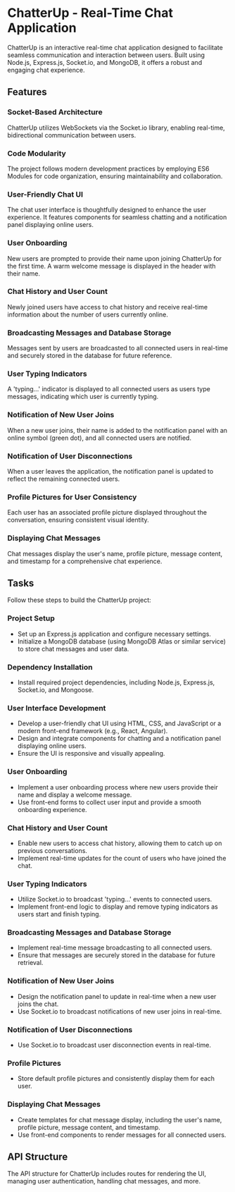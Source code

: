# ChatterUp - Real-Time Chat Application

ChatterUp is an interactive real-time chat application designed to facilitate seamless communication and interaction between users. Built using Node.js, Express.js, Socket.io, and MongoDB, it offers a robust and engaging chat experience.

## Features

### Socket-Based Architecture

ChatterUp utilizes WebSockets via the Socket.io library, enabling real-time, bidirectional communication between users.

### Code Modularity

The project follows modern development practices by employing ES6 Modules for code organization, ensuring maintainability and collaboration.

### User-Friendly Chat UI

The chat user interface is thoughtfully designed to enhance the user experience. It features components for seamless chatting and a notification panel displaying online users.

### User Onboarding

New users are prompted to provide their name upon joining ChatterUp for the first time. A warm welcome message is displayed in the header with their name.

### Chat History and User Count

Newly joined users have access to chat history and receive real-time information about the number of users currently online.

### Broadcasting Messages and Database Storage

Messages sent by users are broadcasted to all connected users in real-time and securely stored in the database for future reference.

### User Typing Indicators

A 'typing...' indicator is displayed to all connected users as users type messages, indicating which user is currently typing.

### Notification of New User Joins

When a new user joins, their name is added to the notification panel with an online symbol (green dot), and all connected users are notified.

### Notification of User Disconnections

When a user leaves the application, the notification panel is updated to reflect the remaining connected users.

### Profile Pictures for User Consistency

Each user has an associated profile picture displayed throughout the conversation, ensuring consistent visual identity.

### Displaying Chat Messages

Chat messages display the user's name, profile picture, message content, and timestamp for a comprehensive chat experience.

## Tasks

Follow these steps to build the ChatterUp project:

### Project Setup

- Set up an Express.js application and configure necessary settings.
- Initialize a MongoDB database (using MongoDB Atlas or similar service) to store chat messages and user data.

### Dependency Installation

- Install required project dependencies, including Node.js, Express.js, Socket.io, and Mongoose.

### User Interface Development

- Develop a user-friendly chat UI using HTML, CSS, and JavaScript or a modern front-end framework (e.g., React, Angular).
- Design and integrate components for chatting and a notification panel displaying online users.
- Ensure the UI is responsive and visually appealing.

### User Onboarding

- Implement a user onboarding process where new users provide their name and display a welcome message.
- Use front-end forms to collect user input and provide a smooth onboarding experience.

### Chat History and User Count

- Enable new users to access chat history, allowing them to catch up on previous conversations.
- Implement real-time updates for the count of users who have joined the chat.

### User Typing Indicators

- Utilize Socket.io to broadcast 'typing...' events to connected users.
- Implement front-end logic to display and remove typing indicators as users start and finish typing.

### Broadcasting Messages and Database Storage

- Implement real-time message broadcasting to all connected users.
- Ensure that messages are securely stored in the database for future retrieval.

### Notification of New User Joins

- Design the notification panel to update in real-time when a new user joins the chat.
- Use Socket.io to broadcast notifications of new user joins in real-time.

### Notification of User Disconnections

- Use Socket.io to broadcast user disconnection events in real-time.

### Profile Pictures

- Store default profile pictures and consistently display them for each user.

### Displaying Chat Messages

- Create templates for chat message display, including the user's name, profile picture, message content, and timestamp.
- Use front-end components to render messages for all connected users.

## API Structure

The API structure for ChatterUp includes routes for rendering the UI, managing user authentication, handling chat messages, and more.

